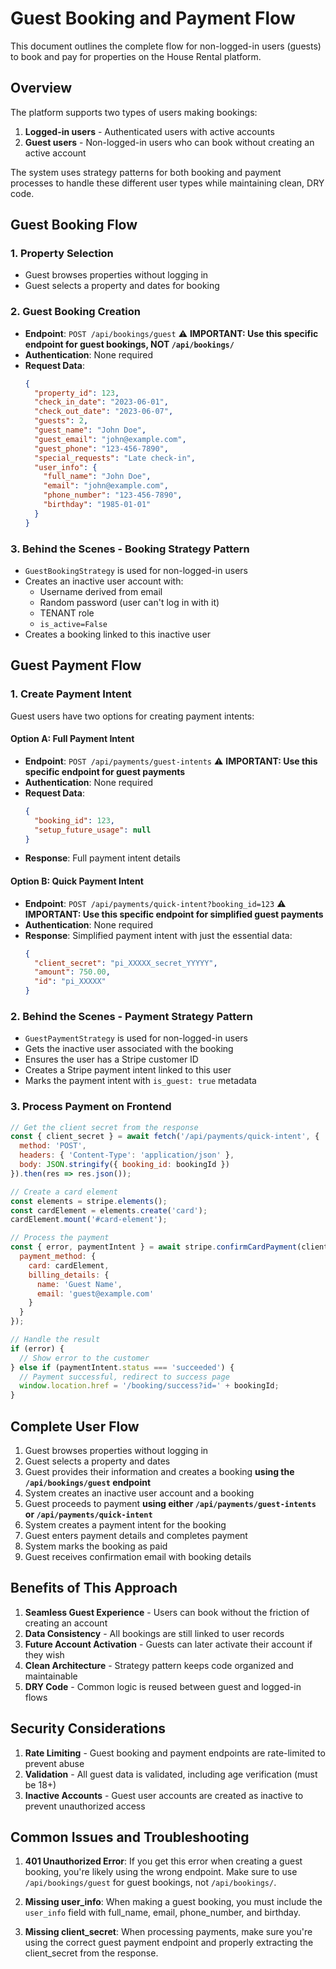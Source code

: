 # Guest Booking and Payment Flow

This document outlines the complete flow for non-logged-in users (guests) to book and pay for properties on the House Rental platform.

## Overview

The platform supports two types of users making bookings:
1. **Logged-in users** - Authenticated users with active accounts
2. **Guest users** - Non-logged-in users who can book without creating an active account

The system uses strategy patterns for both booking and payment processes to handle these different user types while maintaining clean, DRY code.

## Guest Booking Flow

### 1. Property Selection
- Guest browses properties without logging in
- Guest selects a property and dates for booking

### 2. Guest Booking Creation
- **Endpoint**: `POST /api/bookings/guest` ⚠️ **IMPORTANT: Use this specific endpoint for guest bookings, NOT `/api/bookings/`**
- **Authentication**: None required
- **Request Data**:
  ```json
  {
    "property_id": 123,
    "check_in_date": "2023-06-01",
    "check_out_date": "2023-06-07",
    "guests": 2,
    "guest_name": "John Doe",
    "guest_email": "john@example.com",
    "guest_phone": "123-456-7890",
    "special_requests": "Late check-in",
    "user_info": {
      "full_name": "John Doe",
      "email": "john@example.com",
      "phone_number": "123-456-7890",
      "birthday": "1985-01-01"
    }
  }
  ```

### 3. Behind the Scenes - Booking Strategy Pattern
- `GuestBookingStrategy` is used for non-logged-in users
- Creates an inactive user account with:
  - Username derived from email
  - Random password (user can't log in with it)
  - TENANT role
  - `is_active=False`
- Creates a booking linked to this inactive user

## Guest Payment Flow

### 1. Create Payment Intent
Guest users have two options for creating payment intents:

#### Option A: Full Payment Intent
- **Endpoint**: `POST /api/payments/guest-intents` ⚠️ **IMPORTANT: Use this specific endpoint for guest payments**
- **Authentication**: None required
- **Request Data**:
  ```json
  {
    "booking_id": 123,
    "setup_future_usage": null
  }
  ```
- **Response**: Full payment intent details

#### Option B: Quick Payment Intent
- **Endpoint**: `POST /api/payments/quick-intent?booking_id=123` ⚠️ **IMPORTANT: Use this specific endpoint for simplified guest payments**
- **Authentication**: None required
- **Response**: Simplified payment intent with just the essential data:
  ```json
  {
    "client_secret": "pi_XXXXX_secret_YYYYY",
    "amount": 750.00,
    "id": "pi_XXXXX"
  }
  ```

### 2. Behind the Scenes - Payment Strategy Pattern
- `GuestPaymentStrategy` is used for non-logged-in users
- Gets the inactive user associated with the booking
- Ensures the user has a Stripe customer ID
- Creates a Stripe payment intent linked to this user
- Marks the payment intent with `is_guest: true` metadata

### 3. Process Payment on Frontend
```javascript
// Get the client secret from the response
const { client_secret } = await fetch('/api/payments/quick-intent', {
  method: 'POST',
  headers: { 'Content-Type': 'application/json' },
  body: JSON.stringify({ booking_id: bookingId })
}).then(res => res.json());

// Create a card element
const elements = stripe.elements();
const cardElement = elements.create('card');
cardElement.mount('#card-element');

// Process the payment
const { error, paymentIntent } = await stripe.confirmCardPayment(client_secret, {
  payment_method: {
    card: cardElement,
    billing_details: {
      name: 'Guest Name',
      email: 'guest@example.com'
    }
  }
});

// Handle the result
if (error) {
  // Show error to the customer
} else if (paymentIntent.status === 'succeeded') {
  // Payment successful, redirect to success page
  window.location.href = '/booking/success?id=' + bookingId;
}
```

## Complete User Flow

1. Guest browses properties without logging in
2. Guest selects a property and dates
3. Guest provides their information and creates a booking **using the `/api/bookings/guest` endpoint**
4. System creates an inactive user account and a booking
5. Guest proceeds to payment **using either `/api/payments/guest-intents` or `/api/payments/quick-intent`**
6. System creates a payment intent for the booking
7. Guest enters payment details and completes payment
8. System marks the booking as paid
9. Guest receives confirmation email with booking details

## Benefits of This Approach

1. **Seamless Guest Experience** - Users can book without the friction of creating an account
2. **Data Consistency** - All bookings are still linked to user records
3. **Future Account Activation** - Guests can later activate their account if they wish
4. **Clean Architecture** - Strategy pattern keeps code organized and maintainable
5. **DRY Code** - Common logic is reused between guest and logged-in flows

## Security Considerations

1. **Rate Limiting** - Guest booking and payment endpoints are rate-limited to prevent abuse
2. **Validation** - All guest data is validated, including age verification (must be 18+)
3. **Inactive Accounts** - Guest user accounts are created as inactive to prevent unauthorized access

## Common Issues and Troubleshooting

1. **401 Unauthorized Error**: If you get this error when creating a guest booking, you're likely using the wrong endpoint. Make sure to use `/api/bookings/guest` for guest bookings, not `/api/bookings/`.

2. **Missing user_info**: When making a guest booking, you must include the `user_info` field with full_name, email, phone_number, and birthday.

3. **Missing client_secret**: When processing payments, make sure you're using the correct guest payment endpoint and properly extracting the client_secret from the response. 